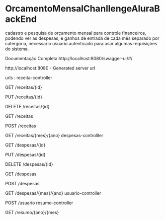 # OrcamentoMensalChanllengeAluraBackEnd
cadastro e pesquisa de orçamento mensal para controle financeiros, podendo ver as despesas, e ganhos de entrada de cada mês  separado por catergoria,
necessario usuario autenticado para usar algumas requisições do sistema.


Documentação Completa
http://localhost:8080/swagger-ui/#/


http://localhost:8080 - Generated server url

urls : 
receita-controller


GET
/receitas/{id}

PUT
/receitas/{id}

DELETE
/receitas/{id}

GET
/receitas

POST
/receitas

GET
/receitas/{mes}/{ano}
despesas-controlller


GET
/despesas/{id}

PUT
/despesas/{id}

DELETE
/despesas/{id}

GET
/despesas

POST
/despesas

GET
/despesas/{mes}/{ano}
usuario-controller


POST
/usuario
resumo-controller


GET
/resumo/{ano}/{mes}
